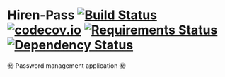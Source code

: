 # Hiren-Pass [![Build Status](https://travis-ci.org/pyprism/Hiren-Pass.svg?branch=master)](https://travis-ci.org/pyprism/Hiren-Pass) [![codecov.io](https://codecov.io/github/pyprism/Hiren-Pass/coverage.svg?branch=master)](https://codecov.io/github/pyprism/Hiren-Pass?branch=master) [![Requirements Status](https://requires.io/github/pyprism/Hiren-Pass/requirements.svg?branch=master)](https://requires.io/github/pyprism/Hiren-Pass/requirements/?branch=master) [![Dependency Status](https://dependencyci.com/github/pyprism/Hiren-Pass/badge)](https://dependencyci.com/github/pyprism/Hiren-Pass)
:secret: Password management application :secret:

